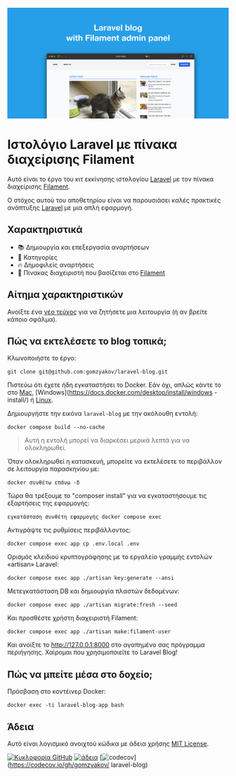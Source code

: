 ﻿![Ιστολόγιο Laravel με πίνακα διαχείρισης Filament](./docs/social-preview-en.png)

# Ιστολόγιο Laravel με πίνακα διαχείρισης Filament

Αυτό είναι το έργο του κιτ εκκίνησης ιστολογίου [Laravel](https://laravel.com) με τον πίνακα διαχείρισης [Filament](https://filamentphp.com).

Ο στόχος αυτού του αποθετηρίου είναι να παρουσιάσει καλές πρακτικές ανάπτυξης [Laravel](https://laravel.com) με μια απλή εφαρμογή.

## Χαρακτηριστικά

- 📚 Δημιουργία και επεξεργασία αναρτήσεων
- 🥑 Κατηγορίες
- :fire: Δημοφιλείς αναρτήσεις
- :hatched_chick: Πίνακας διαχειριστή που βασίζεται στο [Filament](https://filamentphp.com)

## Αίτημα χαρακτηριστικών

Ανοίξτε ένα [νέο τεύχος](https://github.com/gomzyakov/laravel-blog/issues/new) για να ζητήσετε μια λειτουργία (ή αν βρείτε κάποιο σφάλμα).

## Πώς να εκτελέσετε το blog τοπικά;

Κλωνοποιήστε το έργο:

```μπας
git clone git@github.com:gomzyakov/laravel-blog.git
```

Πιστεύω ότι έχετε ήδη εγκαταστήσει το Docker. Εάν όχι, απλώς κάντε το στο [Mac](https://docs.docker.com/desktop/install/mac-install/), [Windows](https://docs.docker.com/desktop/install/windows -install/) ή [Linux](https://docs.docker.com/desktop/install/linux-install/).

Δημιουργήστε την εικόνα `laravel-blog` με την ακόλουθη εντολή:

```μπας
docker compose build --no-cache
```

>Αυτή η εντολή μπορεί να διαρκέσει μερικά λεπτά για να ολοκληρωθεί.

Όταν ολοκληρωθεί η κατασκευή, μπορείτε να εκτελέσετε το περιβάλλον σε λειτουργία παρασκηνίου με:

```μπας
docker συνθέτω επάνω -δ
```

Τώρα θα τρέξουμε το "composer install" για να εγκαταστήσουμε τις εξαρτήσεις της εφαρμογής:

```μπας
εγκατάσταση συνθέτη εφαρμογής docker compose exec
```

Αντιγράψτε τις ρυθμίσεις περιβάλλοντος:

```μπας
docker compose exec app cp .env.local .env
```

Ορισμός κλειδιού κρυπτογράφησης με το εργαλείο γραμμής εντολών «artisan» Laravel:

```μπας
docker compose exec app ./artisan key:generate --ansi
```

Μετεγκατάσταση DB και δημιουργία πλαστών δεδομένων:

```μπας
docker compose exec app ./artisan migrate:fresh --seed
```

Και προσθέστε χρήστη διαχειριστή Filament:

```μπας
docker compose exec app ./artisan make:filament-user
```

Και ανοίξτε το http://127.0.0.1:8000 στο αγαπημένο σας πρόγραμμα περιήγησης. Χαίρομαι που χρησιμοποιείτε το Laravel Blog!

## Πώς να μπείτε μέσα στο δοχείο;

Πρόσβαση στο κοντέινερ Docker:

```μπας
docker exec -ti laravel-blog-app bash
```

## Άδεια

Αυτό είναι λογισμικό ανοιχτού κώδικα με άδεια χρήσης [MIT License](https://github.com/gomzyakov/php-code-style/blob/main/LICENSE).


[![Κυκλοφορία GitHub](https://img.shields.io/github/release/gomzyakov/laravel-blog.svg)](https://github.com/gomzyakov/laravel-blog/releases/latest)
[![άδεια](https://img.shields.io/badge/License-MIT-green.svg)](https://github.com/gomzyakov/laravel-blog/blob/development/LICENSE)
[![codecov](https://codecov.io/gh/gomzyakov/laravel-blog/branch/main/graph/badge.svg?token=4CYTVMVUYV)](https://codecov.io/gh/gomzyakov/ laravel-blog)